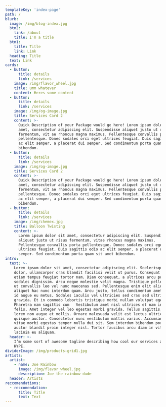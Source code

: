 ```yaml
---
templateKey: 'index-page'
path: /
blurb:
  image: /img/blog-index.jpg
  btn2:
    link: /about
    title: I'm a title
  btn1:
    title: Title
    link: Link
  heading: Title
  text: Link
cards:
  - button:
      title: details
      link: /services
    image: /img/flavor_wheel.jpg
    title: umm whatever
    content: Heres some content
  - button:
      title: details
      link: /services
    image: /img/og-image.jpg
    title: Services Card 2
    content: >-
      Quick Description of your Package would go here! Lorem ipsum dolor sit
      amet, consectetur adipiscing elit. Suspendisse aliquet justo ut risus
      fermentum, vit ae rhoncus magna maximus. Pellentesque convallis porta
      pellentesque. Donec sodales orci eget ultrices feugiat. Duis sagittis odio
      ac elit semper, a placerat dui semper. Sed condimentum porta quam sit amet
      bibendum.
  - button:
      title: details
      link: /services
    image: /img/og-image.jpg
    title: Services Card 2
    content: >-
      Quick Description of your Package would go here! Lorem ipsum dolor sit
      amet, consectetur adipiscing elit. Suspendisse aliquet justo ut risus
      fermentum, vit ae rhoncus magna maximus. Pellentesque convallis porta
      pellentesque. Donec sodales orci eget ultrices feugiat. Duis sagittis odio
      ac elit semper, a placerat dui semper. Sed condimentum porta quam sit amet
      bibendum.
  - button:
      title: details
      link: /services
    image: /img/chemex.jpg
    title: Balloon Twisting
    content: >-
      Lorem ipsum dolor sit amet, consectetur adipiscing elit. Suspendisse
      aliquet justo ut risus fermentum, vitae rhoncus magna maximus.
      Pellentesque convallis porta pellentesque. Donec sodales orci eget
      ultrices feugiat. Duis sagittis odio ac elit semper, a placerat dui
      semper. Sed condimentum porta quam sit amet bibendum.
intro:
  text: >-
    Lorem ipsum dolor sit amet, consectetur adipiscing elit. Scelerisque purus
    dolor, ullamcorper cras blandit facilisi velit ut purus. Consequat nunc
    etiam tempus feugiat tortor nam. Diam consequat, a ultrices arcu posuere
    sodales dignissim. Arcu neque molestie velit magna. Tristique pellentesque
    ut convallis leo vel nunc maecenas sed. Pellentesque enim elit aliquam
    aliquet hac nunc interdum quam. Arcu justo, tellus condimentum amet montes,
    id augue eu metus. Sodales iaculis vel ultricies sed cras sed ultricies
    gravida. Et in commodo lobortis tristique morbi nullam volutpat eget donec.
    Pharetra nam sagittis cum   Vestibulum amet nisl ultrices et nam interdum
    felis. Amet integer vel leo egestas morbi gravida. Tellus sagittis, duis
    lorem non augue et mollis. Ornare malesuada velit est lectus ultricies diam
    quisque auctor. Consectetur nunc vestibulum mattis varius. Accumsan arcu,
    vitae morbi egestas tempor nulla dui sit. Sem interdum bibendum porttitor
    auctor blandit proin integer nisl. Tortor faucibus arcu diam in vitae nam
    lacinia eu aliquam.
  header: >-
    I’m some sort of awesome tagline describing how cool our services are HYPE
    HYPE.
dividerImage: /img/products-grid1.jpg
artists:
  artist:
    - name: Joe Rainbow
      image: /img/flavor_wheel.jpg
      description: Joe the rainbow dude
  header: Artists
reccomendations:
  - reccomendation:
      title: Title
      text: Text
---
```


